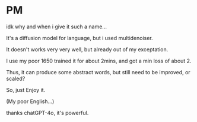 # PM

idk why and when i give it such a name...

It's a diffusion model for language, but i used multidenoiser.

It doesn't works very very well, but already out of my exceptation.

I use my poor 1650 trained it for about 2mins, and got a min loss of about 2.

Thus, it can produce some abstract words, but still need to be improved, or scaled?

So, just Enjoy it.

(My poor English...)

thanks chatGPT-4o, it's powerful.
